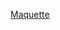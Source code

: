 [Maquette](https://www.figma.com/file/Kv7XyKaB77q04i5nKz5VQU/maquette-filiaire?type=design&node-id=0-1&mode=design&t=e8I56G1tn2XL9yD6-0)
